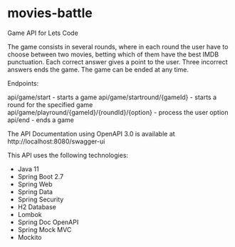 # movies-battle
Game API for Lets Code

The game consists in several rounds, where in each round the user have to choose between two 
movies, betting which of them have the best IMDB punctuation.
Each correct answer gives a point to the user.
Three incorrect answers ends the game.
The game can be ended at any time.

Endpoints:

api/game/start - starts a game
api/game/startround/{gameId} - starts a round for the specified game
api/game/playround/{gameId}/{roundId}/{option} - process the user option
api/end - ends a game

The API Documentation using OpenAPI 3.0 is available at http://localhost:8080/swagger-ui

This API uses the following technologies:
- Java 11
- Spring Boot 2.7
- Spring Web
- Spring Data 
- Spring Security
- H2 Database
- Lombok
- Spring Doc OpenAPI
- Spring Mock MVC
- Mockito
